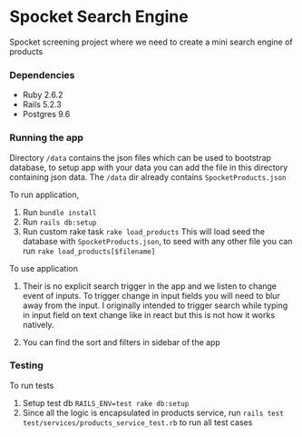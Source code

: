 # Spocket Search Engine

Spocket screening project where we need to create a mini search engine of products

### Dependencies

* Ruby 2.6.2
* Rails 5.2.3
* Postgres 9.6

### Running the app

Directory `/data` contains the json files which can be used to bootstrap database, to setup app with your data you can add the file in this directory containing json data. The `/data` dir already contains `SpocketProducts.json`

To run application,

1. Run `bundle install`
2. Run `rails db:setup`
3. Run custom rake task `rake load_products` This will load seed the database with `SpocketProducts.json`, to seed with any other file you can run `rake load_products[$filename]`

To use application

1. Their is no explicit search trigger in the app and we listen to change event of inputs. To trigger change in input fields you will need to blur away from the input. I originally intended to trigger search while typing in input field on text change like in react but this is not how it works natively.

2. You can find the sort and filters in sidebar of the app

### Testing

To run tests

1. Setup test db `RAILS_ENV=test rake db:setup`
2. Since all the logic is encapsulated in products service, run `rails test test/services/products_service_test.rb` to run all test cases
